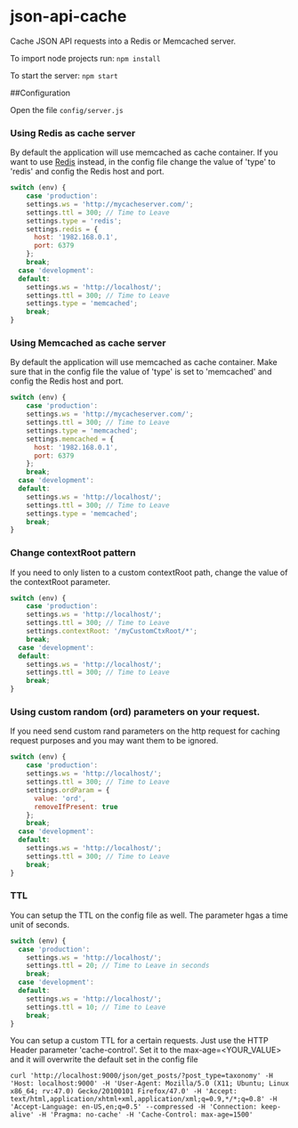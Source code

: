 # json-api-cache

Cache JSON API requests into a Redis or Memcached server.

To import node projects run: `npm install`

To start the server: `npm start`

##Configuration

Open the file `config/server.js`
 
### Using Redis as cache server
By default the application will use memcached as cache container. If you want to use [Redis](http://redis.io) instead, in the config file change the value of 'type' to 'redis' and config the Redis host and port.

```javascript
switch (env) {
	case 'production':
    settings.ws = 'http://mycacheserver.com/';
    settings.ttl = 300; // Time to Leave 
    settings.type = 'redis';
	settings.redis = { 
	  host: '1982.168.0.1',
	  port: 6379 
	};
    break;
  case 'development':
  default:
    settings.ws = 'http://localhost/';
    settings.ttl = 300; // Time to Leave 
    settings.type = 'memcached';
    break;
}
```

### Using Memcached as cache server
By default the application will use memcached as cache container. Make sure that in the config file the value of 'type' is set to 'memcached' and config the Redis host and port.

```javascript
switch (env) {
	case 'production':
    settings.ws = 'http://mycacheserver.com/';
    settings.ttl = 300; // Time to Leave 
    settings.type = 'memcached';
	settings.memcached = { 
	  host: '1982.168.0.1',
	  port: 6379 
	};
    break;
  case 'development':
  default:
    settings.ws = 'http://localhost/';
    settings.ttl = 300; // Time to Leave 
    settings.type = 'memcached';
    break;
}
```


### Change contextRoot pattern
If you need to only listen to a custom contextRoot path, change the value of the contextRoot parameter.

```javascript
switch (env) {
	case 'production':
    settings.ws = 'http://localhost/';
    settings.ttl = 300; // Time to Leave 
    settings.contextRoot: '/myCustomCtxRoot/*';
    break;
  case 'development':
  default:
    settings.ws = 'http://localhost/';
    settings.ttl = 300; // Time to Leave 
    break;
}
```

### Using custom random (ord) parameters on your request.
If you need send custom rand parameters on the http request for caching request purposes and you may want them to be ignored.

```javascript
switch (env) {
	case 'production':
    settings.ws = 'http://localhost/';
    settings.ttl = 300; // Time to Leave 
    settings.ordParam = { 
      value: 'ord', 
      removeIfPresent: true
    };
    break;
  case 'development':
  default:
    settings.ws = 'http://localhost/';
    settings.ttl = 300; // Time to Leave 
    break;
}
```

### TTL
You can setup the TTL on the config file as well.
The parameter hgas a time unit of seconds.

```javascript
switch (env) {
  case 'production':
    settings.ws = 'http://localhost/';
    settings.ttl = 20; // Time to Leave in seconds
    break;
  case 'development':
  default:
    settings.ws = 'http://localhost/';
    settings.ttl = 10; // Time to Leave 
    break;
}
```

You can setup a custom TTL for a certain requests.
Just use the HTTP Header parameter 'cache-control'.
Set it to the max-age=<YOUR_VALUE> and it will overwrite the default set in the config file

```shell
curl 'http://localhost:9000/json/get_posts/?post_type=taxonomy' -H 'Host: localhost:9000' -H 'User-Agent: Mozilla/5.0 (X11; Ubuntu; Linux x86_64; rv:47.0) Gecko/20100101 Firefox/47.0' -H 'Accept: text/html,application/xhtml+xml,application/xml;q=0.9,*/*;q=0.8' -H 'Accept-Language: en-US,en;q=0.5' --compressed -H 'Connection: keep-alive' -H 'Pragma: no-cache' -H 'Cache-Control: max-age=1500'
```
